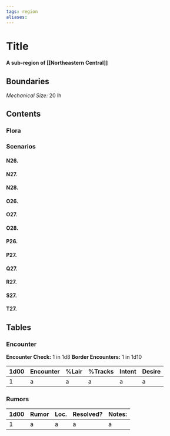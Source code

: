 ```yaml
---
tags: region
aliases:
---
```

# Title
#### A sub-region of [[Northeastern Central]]
## Boundaries
*Mechanical Size:* 20 lh

## Contents
### Flora
### Scenarios
#### N26.
#### N27.
#### N28.
#### O26.
#### O27.
#### O28.
#### P26.
#### P27.
#### Q27.
#### R27.
#### S27.
#### T27.

## Tables
### Encounter
**Encounter Check:** 1 in 1d8
**Border Encounters:** 1 in 1d10


| 1d00 | Encounter                  | %Lair | %Tracks | Intent  | Desire      |
|------|----------------------------|-------|---------|---------|-------------|
| 1    | a     | a    | a         | a      | a      |

### Rumors
| 1d00 | Rumor | Loc. | Resolved? | Notes: |
|------|-------|------|-----------|--------|
| 1    | a     | a    | a         | a      |